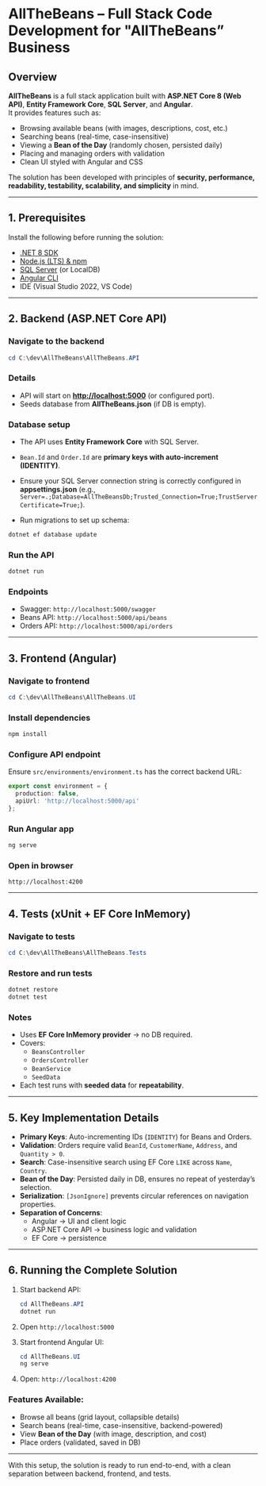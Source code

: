 # AllTheBeans – Full Stack Code Development for "AllTheBeans” Business  

## Overview  
**AllTheBeans** is a full stack application built with **ASP.NET Core 8 (Web API)**, **Entity Framework Core**, **SQL Server**, and **Angular**.  
It provides features such as:  
- Browsing available beans (with images, descriptions, cost, etc.)  
- Searching beans (real-time, case-insensitive)  
- Viewing a **Bean of the Day** (randomly chosen, persisted daily)  
- Placing and managing orders with validation  
- Clean UI styled with Angular and CSS  

The solution has been developed with principles of **security, performance, readability, testability, scalability, and simplicity** in mind.  

---

## 1. Prerequisites  

Install the following before running the solution:  

- [.NET 8 SDK](https://dotnet.microsoft.com/download)  
- [Node.js (LTS) & npm](https://nodejs.org/en/)  
- [SQL Server](https://www.microsoft.com/en-us/sql-server/sql-server-downloads) (or LocalDB)  
- [Angular CLI](https://angular.io/cli)  
- IDE (Visual Studio 2022, VS Code)  

---

## 2. Backend (ASP.NET Core API)  

### Navigate to the backend  
```powershell
cd C:\dev\AllTheBeans\AllTheBeans.API
```

### Details
* API will start on **[http://localhost:5000](http://localhost:5000)** (or configured port).
* Seeds database from **AllTheBeans.json** (if DB is empty).


### Database setup  
- The API uses **Entity Framework Core** with SQL Server.  
- `Bean.Id` and `Order.Id` are **primary keys with auto-increment (IDENTITY)**.  
- Ensure your SQL Server connection string is correctly configured in **appsettings.json** (e.g.,  
  `Server=.;Database=AllTheBeansDb;Trusted_Connection=True;TrustServerCertificate=True;`).

- Run migrations to set up schema:  
```powershell
dotnet ef database update
```

### Run the API  
```powershell
dotnet run
```

### Endpoints  
- Swagger: `http://localhost:5000/swagger`  
- Beans API: `http://localhost:5000/api/beans`  
- Orders API: `http://localhost:5000/api/orders`  

---

## 3. Frontend (Angular)  

### Navigate to frontend  
```powershell
cd C:\dev\AllTheBeans\AllTheBeans.UI
```

### Install dependencies  
```powershell
npm install
```

### Configure API endpoint  
Ensure `src/environments/environment.ts` has the correct backend URL:  
```typescript
export const environment = {
  production: false,
  apiUrl: 'http://localhost:5000/api'
};
```

### Run Angular app  
```powershell
ng serve
```

### Open in browser  
```
http://localhost:4200
```

---

## 4. Tests (xUnit + EF Core InMemory)  

### Navigate to tests  
```powershell
cd C:\dev\AllTheBeans\AllTheBeans.Tests
```

### Restore and run tests  
```powershell
dotnet restore
dotnet test
```

### Notes  
- Uses **EF Core InMemory provider** → no DB required.  
- Covers:  
  - `BeansController`  
  - `OrdersController`  
  - `BeanService`  
  - `SeedData`  
- Each test runs with **seeded data** for **repeatability**.  

---

## 5. Key Implementation Details  

- **Primary Keys**: Auto-incrementing IDs (`IDENTITY`) for Beans and Orders.  
- **Validation**: Orders require valid `BeanId`, `CustomerName`, `Address`, and `Quantity > 0`.  
- **Search**: Case-insensitive search using EF Core `LIKE` across `Name`, `Country`.  
- **Bean of the Day**: Persisted daily in DB, ensures no repeat of yesterday’s selection.  
- **Serialization**: `[JsonIgnore]` prevents circular references on navigation properties.  
- **Separation of Concerns**:  
  - Angular → UI and client logic  
  - ASP.NET Core API → business logic and validation  
  - EF Core → persistence  

---

## 6. Running the Complete Solution  

1. Start backend API:  
   ```powershell
   cd AllTheBeans.API
   dotnet run
   ```
2. Open `http://localhost:5000`

3. Start frontend Angular UI:  
   ```powershell
   cd AllTheBeans.UI
   ng serve
   ```
4. Open: `http://localhost:4200`  

### Features Available:  
- Browse all beans (grid layout, collapsible details)  
- Search beans (real-time, case-insensitive, backend-powered)  
- View **Bean of the Day** (with image, description, and cost)  
- Place orders (validated, saved in DB)  

---

With this setup, the solution is ready to run end-to-end, with a clean separation between backend, frontend, and tests.  
